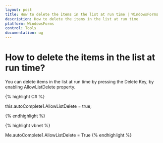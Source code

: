 ```yaml
---
layout: post
title: How to delete the items in the list at run time | WindowsForms | Syncfusion
description: How to delete the items in the list at run time
platform: WindowsForms
control: Tools
documentation: ug
---
```




# How to delete the items in the list at run time?

You can delete items in the list at run time by pressing the Delete Key, by enabling AllowListDelete property.


{% highlight C# %}


this.autoComplete1.AllowListDelete = true;

{% endhighlight %}



{% highlight vbnet %}





Me.autoComplete1.AllowListDelete = True
{% endhighlight %}